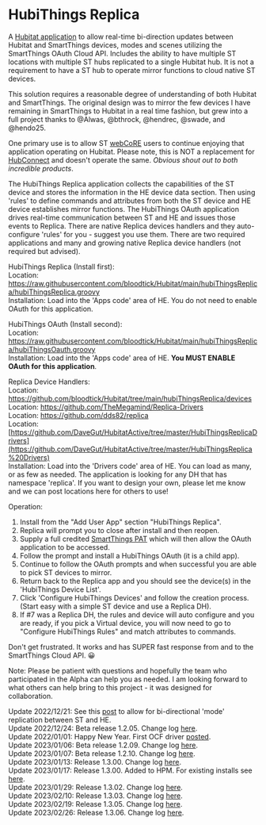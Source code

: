 <h1>HubiThings Replica</h1>

A [Hubitat application](https://community.hubitat.com/t/release-hubithings-replica/107976) to allow real-time bi-direction updates between Hubitat and SmartThings devices, modes and scenes utilizing the SmartThings OAuth Cloud API. Includes the ability to have multiple ST locations with multiple ST hubs replicated to a single Hubitat hub. It is not a requirement to have a ST hub to operate mirror functions to cloud native ST devices.

This solution requires a reasonable degree of understanding of both Hubitat and SmartThings. The original design was to mirror the few devices I have remaining in SmartThings to Hubitat in a real time fashion, but grew into a full project thanks to @Alwas, @bthrock, @hendrec, @swade, and @hendo25.

One primary use is to allow ST [webCoRE](https://community.hubitat.com/t/webcore-documentation-digest/88285) users to continue enjoying that application operating on Hubitat. Please note, this is NOT a replacement for [HubConnect](https://community.hubitat.com/t/release-hubconnect-share-devices-across-multiple-hubs-no-longer-smartthings/12028) and doesn't operate the same. <i>Obvious shout out to both incredible products</i>.

The HubiThings Replica application collects the capabilities of the ST device and stores the information in the HE device data section. Then using 'rules' to define commands and attributes from both the ST device and HE device establishes mirror functions. The HubiThings OAuth application drives real-time communication between ST and HE and issues those events to Replica. There are native Replica devices handlers and they auto-configure 'rules' for you - suggest you use them.
There are two required applications and many and growing native Replica device handlers (not required but advised).

HubiThings Replica (Install first):<br/>
Location: https://raw.githubusercontent.com/bloodtick/Hubitat/main/hubiThingsReplica/hubiThingsReplica.groovy<br/>
Installation: Load into the 'Apps code' area of HE. You do not need to enable OAuth for this application.

HubiThings OAuth (Install second):<br/>
Location: https://raw.githubusercontent.com/bloodtick/Hubitat/main/hubiThingsReplica/hubiThingsOauth.groovy<br/>
Installation: Load into the 'Apps code' area of HE. <b>You MUST ENABLE OAuth for this application</b>.

Replica Device Handlers:<br/>
Location: https://github.com/bloodtick/Hubitat/tree/main/hubiThingsReplica/devices<br/>
Location: https://github.com/TheMegamind/Replica-Drivers<br/>
Location: https://github.com/dds82/replica<br/>
Location: [https://github.com/DaveGut/HubitatActive/tree/master/HubiThingsReplicaDrivers](https://github.com/DaveGut/HubitatActive/tree/master/HubiThingsReplica%20Drivers)<br/>
Installation: Load into the 'Drivers code' area of HE. You can load as many, or as few as needed. The application is looking for any DH that has namespace 'replica'. If you want to design your own, please let me know and we can post locations here for others to use!

Operation:
1. Install from the "Add User App" section "HubiThings Replica".
2. Replica will prompt you to close after install and then reopen.
3. Supply a full credited [SmartThings PAT](https://account.smartthings.com/tokens) which will then allow the OAuth application to be accessed.
4. Follow the prompt and install a HubiThings OAuth (it is a child app).
5. Continue to follow the OAuth prompts and when successful you are able to pick ST devices to mirror.
6. Return back to the Replica app and you should see the device(s) in the 'HubiThings Device List'.
7. Click 'Configure HubiThings Devices' and follow the creation process. (Start easy with a simple ST device and use a Replica DH).
8. If #7 was a Replica DH, the rules and device will auto configure and you are ready, if you pick a Virtual device, you will now need to go to "Configure HubiThings Rules" and match attributes to commands.

Don't get frustrated. It works and has SUPER fast response from and to the SmartThings Cloud API. :grinning:

Note: Please be patient with questions and hopefully the team who participated in the Alpha can help you as needed. I am looking forward to what others can help bring to this project - it was designed for collaboration.

Update 2022/12/21: See this [post](https://community.hubitat.com/t/beta-hubithings-replica/107976/15) to allow for bi-directional 'mode' replication between ST and HE.<br/>
Update 2022/12/24: Beta release 1.2.05. Change log [here](https://community.hubitat.com/t/beta-hubithings-replica/107976/26).<br/>
Update 2022/01/01: Happy New Year. First OCF driver [posted](https://community.hubitat.com/t/beta-hubithings-replica/107976/57).<br/>
Update 2023/01/06: Beta release 1.2.09. Change log [here](https://community.hubitat.com/t/beta-hubithings-replica/107976/74).<br/>
Update 2023/01/07: Beta release 1.2.10. Change log [here](https://community.hubitat.com/t/beta-hubithings-replica/107976/82).<br/>
Update 2023/01/13: Release 1.3.00. Change log [here](https://community.hubitat.com/t/beta-hubithings-replica/107976/152).<br/>
Update 2023/01/17: Release 1.3.00. Added to HPM. For existing installs see [here](https://community.hubitat.com/t/release-hubithings-replica/107976/185).<br/>
Update 2023/01/29: Release 1.3.02. Change log [here](https://community.hubitat.com/t/release-hubithings-replica/107976/233).<br/>
Update 2023/02/10: Release 1.3.03. Change log [here](https://community.hubitat.com/t/release-hubithings-replica/107976/249).<br/>
Update 2023/02/19: Release 1.3.05. Change log [here](https://community.hubitat.com/t/release-hubithings-replica/107976/261).<br/>
Update 2023/02/26: Release 1.3.06. Change log [here](https://community.hubitat.com/t/release-hubithings-replica/107976/266).<br/>
